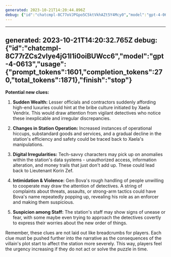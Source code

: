 ```yaml
---
generated: 2023-10-21T14:20:44.896Z
debug: {"id":"chatcmpl-8C77oVJPGpo5C5ktVkhAZt5Y4Mcy0","model":"gpt-4-0613","usage":{"prompt_tokens":1592,"completion_tokens":403,"total_tokens":1995},"finish":"stop"}
---
```

---
generated: 2023-10-21T14:20:32.765Z
debug: {"id":"chatcmpl-8C77rZCs2vIye4jG1l1i0oiBUWcc6","model":"gpt-4-0613","usage":{"prompt_tokens":1601,"completion_tokens":270,"total_tokens":1871},"finish":"stop"}
---
**Potential new clues:**

1. **Sudden Wealth:** Lesser officials and contractors suddenly affording high-end luxuries could hint at the bribe culture initiated by Xaela Vendrix. This would draw attention from vigilant detectives who notice these inexplicable and irregular discrepancies.

2. **Changes in Station Operation:** Increased instances of operational hiccups, substandard goods and services, and a gradual decline in the station's efficiency and safety could be traced back to Xaela's manipulations.

3. **Digital Irregularities:** Tech-savvy characters may pick up on anomalies within the station's data systems - unauthorized access, information alteration, and money trails that just don't add up. These could lead back to Lieutenant Korin Zef.

4. **Intimidation & Violence:** Gen Bova's rough handling of people unwilling to cooperate may draw the attention of detectives. A string of complaints about threats, assaults, or strong-arm tactics could have Bova's name repeatedly popping up, revealing his role as an enforcer and making them suspicious.

5. **Suspicion among Staff:** The station's staff may show signs of unease or fear, with some maybe even trying to approach the detectives covertly to express their worries about the new order of things. 

Remember, these clues are not laid out like breadcrumbs for players. Each clue must be pushed further into the narrative as the consequences of the villain's plot start to affect the station more severely. This way, players feel the urgency increasing if they do not act or solve the puzzle in time.